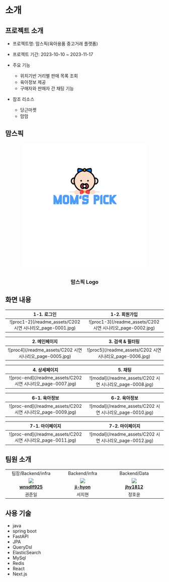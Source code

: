 #  소개

## 프로젝트 소개

- 프로젝트명: 맘스픽(육아용품 중고거래 플랫폼)

- 프로젝트 기간: 2023-10-10 ~ 2023-11-17

- 주요 기능
    - 위치기반 거리별 판매 목록 조회
    - 육아정보 제공
    - 구매자와 판매자 간 채팅 기능

- 참조 리소스
    - 당근마켓
    - 맘맘
  

## 맘스픽
<div align=center>
  <img src="readme_assets/logo.png" height="400" width="400" />
  <h3>맘스픽 Logo</p>
</div>

## 화면 내용
|1-1. 로그인|1-2. 회원가입|
|:---:|:---:|
|![proc1-2](/readme_assets/C202 시연 시나리오_page-0001.jpg)|![proc1-3](/readme_assets/C202 시연 시나리오_page-0002.jpg)|



|2. 메인페이지 |3. 검색 & 필터링|
|:---:|:---:|
|![proc4](/readme_assets/C202 시연 시나리오_page-0005.jpg)|![proc5](/readme_assets/C202 시연 시나리오_page-0006.jpg)|


|4. 상세페이지|5. 채팅|
|:---:|:---:|
|![proc-end](/readme_assets/C202 시연 시나리오_page-0007.jpg)|![modal](/readme_assets/C202 시연 시나리오_page-0008.jpg)|

|6-1. 육아정보|6-2. 육아정보|
|:---:|:---:|
|![proc-end](/readme_assets/C202 시연 시나리오_page-0009.jpg)|![modal](/readme_assets/C202 시연 시나리오_page-0010.jpg)|

|7-1. 마이페이지|7-2. 마이페이지|
|:---:|:---:|
|![proc-end](/readme_assets/C202 시연 시나리오_page-0011.jpg)|![modal](/readme_assets/C202 시연 시나리오_page-0012.jpg)|


## 팀원 소개

<table align="center">
    <tr align="center">
        <td>
            팀장/Backend/infra
        </td>
        <td>
            Backend/infra
        </td>
        <td>
            Backend/Data
        </td>
        <td>
            Frontend
        </td>
        <td>
            Frontend
        </td>
        <td>
            Frontend
        </td>
    </tr>
    <tr align="center">
     <td style="min-width: 150px;">
            <a href="https://github.com/wnsdlf925">
              <img src="https://avatars.githubusercontent.com/u/62425882?v=4" width="200">
              <br />
              <b>wnsdlf925</b>
            </a> 
        </td>
        <td style="min-width: 150px;">
            <a href="https://github.com/ji-hyon">
              <img src="https://avatars.githubusercontent.com/u/120673992?v=4" width="200">
              <br />
              <b>ji-hyon</b>
            </a>
        </td>
         <td style="min-width: 150px;">
            <a href="https://github.com/jhy1812">
              <img src="https://avatars.githubusercontent.com/u/122588619?v=4" width="200">
              <br />
              <b>jhy1812</b>
            </a> 
        </td>
        <td style="min-width: 150px;">
            <a href="https://github.com/JeBread">
              <img src="https://avatars.githubusercontent.com/u/108921478?v=4" width="200">
              <br />
              <b>JeBread</b>
            </a> 
        </td>
        <td style="min-width: 150px;">
            <a href="https://github.com/cjjss11">
              <img src="https://avatars.githubusercontent.com/u/122518199?v=4" width="200">
              <br />
              <b>cjjss11</b>
            </a> 
        </td>
        <td style="min-width: 150px;">
            <a href="https://github.com/ChoiCharles">
              <img src="https://avatars.githubusercontent.com/u/122588654?v=4" width="200">
              <br />
              <b>ChoiCharles</b>
            </a> 
        </td>
    </tr>
    <tr align="center">
        <td>
            권준일
        </td>
        <td>
            서지현
        </td>
        <td>
            정호윤
        </td>
        <td>
            방상제
        </td>
        <td>
            최지수
        </td>
        <td>
            최찬석
        </td>
    </tr>
</table>


## 사용 기술  

- java
- spring boot
- FastAPI
- JPA
- QueryDsl
- ElasticSearch
- MySql
- Redis
- React
- Next.js
 
